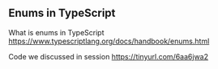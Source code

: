 ## Enums in TypeScript

What is enums in TypeScript https://www.typescriptlang.org/docs/handbook/enums.html

Code we discussed in session 
https://tinyurl.com/6aa6jwa2